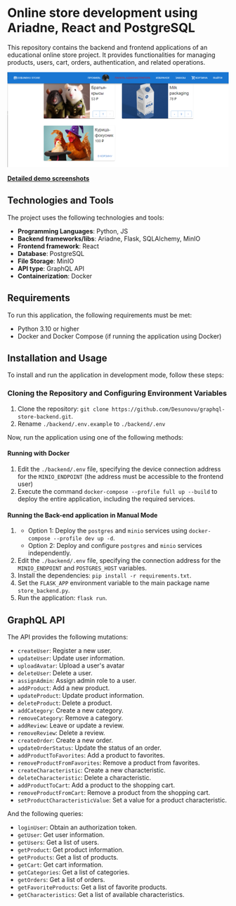 # Online store development using Ariadne, React and PostgreSQL

This repository contains the backend and frontend applications of an educational online store project. It provides functionalities for managing products, users, cart, orders, authentication, and related operations.

![demo_homepage.png](/demo-assets/demo_homepage.png)

**[Detailed demo screenshots](demo-assets/demo-screenshots.md)** 

## Technologies and Tools

The project uses the following technologies and tools:

- **Programming Languages**: Python, JS
- **Backend frameworks/libs**:  Ariadne, Flask, SQLAlchemy, MinIO
- **Frontend framework**: React
- **Database**: PostgreSQL
- **File Storage**: MinIO
- **API type**: GraphQL API
- **Containerization**: Docker

## Requirements

To run this application, the following requirements must be met:

- Python 3.10 or higher
- Docker and Docker Compose (if running the application using Docker)

## Installation and Usage

To install and run the application in development mode, follow these steps:

### Cloning the Repository and Configuring Environment Variables

1. Clone the repository: `git clone https://github.com/Desunovu/graphql-store-backend.git`.
2. Rename `./backend/.env.example` to `./backend/.env`

Now, run the application using one of the following methods:

#### Running with Docker

1. Edit the `./backend/.env` file, specifying the device connection address for the `MINIO_ENDPOINT` (the address must be accessible to the frontend user)
2. Execute the command `docker-compose --profile full up --build` to deploy the entire application, including the required services.

#### Running the Back-end application in Manual Mode

1. - Option 1: Deploy the `postgres` and `minio` services using `docker-compose --profile dev up -d`. 
   - Option 2: Deploy and configure `postgres` and `minio` services independently.
2. Edit the `./backend/.env` file, specifying the connection address for the `MINIO_ENDPOINT` and `POSTGRES_HOST` variables.
3. Install the dependencies: `pip install -r requirements.txt`.
4. Set the `FLASK_APP` environment variable to the main package name `store_backend.py`.
5. Run the application: `flask run`.

## GraphQL API

The API provides the following mutations:

- `createUser`: Register a new user.
- `updateUser`: Update user information.
- `uploadAvatar`: Upload a user's avatar
- `deleteUser`: Delete a user.
- `assignAdmin`: Assign admin role to a user.
- `addProduct`: Add a new product.
- `updateProduct`: Update product information.
- `deleteProduct`: Delete a product.
- `addCategory`: Create a new category.
- `removeCategory`: Remove a category.
- `addReview`: Leave or update a review.
- `removeReview`: Delete a review.
- `createOrder`: Create a new order.
- `updateOrderStatus`: Update the status of an order.
- `addProductToFavorites`: Add a product to favorites.
- `removeProductFromFavorites`: Remove a product from favorites.
- `createCharacteristic`: Create a new characteristic.
- `deleteCharacteristic`: Delete a characteristic.
- `addProductToCart`: Add a product to the shopping cart.
- `removeProductFromCart`: Remove a product from the shopping cart.
- `setProductCharacteristicValue`: Set a value for a product characteristic.

And the following queries:

- `loginUser`: Obtain an authorization token.
- `getUser`: Get user information.
- `getUsers`: Get a list of users.
- `getProduct`: Get product information.
- `getProducts`: Get a list of products.
- `getCart`: Get cart information.
- `getCategories`: Get a list of categories.
- `getOrders`: Get a list of orders.
- `getFavoriteProducts`: Get a list of favorite products.
- `getCharacteristics`: Get a list of available characteristics.
